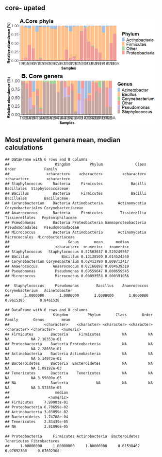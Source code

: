 ## core- upated

![](core_files/figure-markdown_strict/core-1.png)

## Most prevelent genera mean, median calculations

    ## DataFrame with 6 rows and 8 columns
    ##                     Kingdom         Phylum               Class             Order             Family
    ##                 <character>    <character>         <character>       <character>        <character>
    ## Staphylococcus     Bacteria     Firmicutes             Bacilli        Bacillales  Staphylococcaceae
    ## Bacillus           Bacteria     Firmicutes             Bacilli        Bacillales        Bacillaceae
    ## Corynebacterium    Bacteria Actinobacteria       Actinomycetia Corynebacteriales Corynebacteriaceae
    ## Anaerococcus       Bacteria     Firmicutes        Tissierellia    Tissierellales   Peptoniphilaceae
    ## Pseudomonas        Bacteria Proteobacteria Gammaproteobacteria   Pseudomonadales   Pseudomonadaceae
    ## Micrococcus        Bacteria Actinobacteria       Actinomycetia     Micrococcales  Microbacteriaceae
    ##                           Genus       mean      median
    ##                     <character>  <numeric>   <numeric>
    ## Staphylococcus   Staphylococcus 0.52503637 0.529249567
    ## Bacillus               Bacillus 0.13138500 0.014524240
    ## Corynebacterium Corynebacterium 0.02413780 0.009713417
    ## Anaerococcus       Anaerococcus 0.02166092 0.004639319
    ## Pseudomonas         Pseudomonas 0.09559647 0.000659545
    ## Micrococcus         Micrococcus 0.00893558 0.000391056

    ##  Staphylococcus     Pseudomonas        Bacillus    Anaerococcus Corynebacterium   Acinetobacter 
    ##       1.0000000       1.0000000       1.0000000       1.0000000       0.9615385       0.8461538

    ## DataFrame with 6 rows and 8 columns
    ##                    Kingdom         Phylum       Class       Order      Family       Genus        mean
    ##                <character>    <character> <character> <character> <character> <character>   <numeric>
    ## Firmicutes        Bacteria     Firmicutes          NA          NA          NA          NA 7.18353e-01
    ## Proteobacteria    Bacteria Proteobacteria          NA          NA          NA          NA 2.28033e-01
    ## Actinobacteria    Bacteria Actinobacteria          NA          NA          NA          NA 5.14973e-02
    ## Bacteroidetes     Bacteria  Bacteroidetes          NA          NA          NA          NA 1.89192e-03
    ## Tenericutes       Bacteria    Tenericutes          NA          NA          NA          NA 3.55609e-05
    ## NA                Bacteria             NA          NA          NA          NA          NA 3.57355e-05
    ##                     median
    ##                  <numeric>
    ## Firmicutes     7.99003e-01
    ## Proteobacteria 6.70659e-02
    ## Actinobacteria 3.03059e-02
    ## Bacteroidetes  1.74788e-04
    ## Tenericutes    2.83439e-05
    ## NA             2.81896e-05

    ## Proteobacteria     Firmicutes Actinobacteria  Bacteroidetes    Tenericutes Fibrobacteres  
    ##     1.00000000     1.00000000     1.00000000     0.61538462     0.07692308     0.07692308
